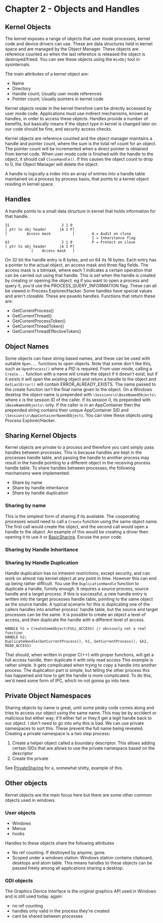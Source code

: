 # Chapter 2 - Objects and Handles

## Kernel Objects

The kernel exposes a range of objects that user mode processes, kernel code and device drivers can use.
These are data structures held in kernel space and are managed by the Object Manager.
These objects are reference counted so when the last reference is released the object is destroyed/freed.
You can see these objects using the `WinObj` tool in sysinternals.

The main attributes of a kernel object are:

- Name
- Directory
- Handle count; Usually user mode references
- Pointer count; Usually pointers in kernel code

Kernel objects reside in the kernel therefore cant be directly accessed by user mode code. Applications must use indirect mechanisms, known as handles, in order to access these objects. Handles provide a number of benefits, but basically means if the object type in kernel is changed later on our code should be fine, and security access checks.

Kernel objects are reference counted and the object manager maintains a handle and pointer count, where the sum is the total ref count for an object. The pointer count will be incremented when a direct pointer is obtained from kernel code. When user mode code is finished with the handle to the object, it should call ```CloseHandle()```. If this causes the object count to drop to 0, the Object Manager will delete the object.

A handle is logically a index into an array of entries into a handle table maintained on a process by process basis, that points to a kernel object residing in kernel space.

## Handles

A handle points to a small data structure in kernel that holds information for that handle.
```
31                        2 1 0 
[ ptr to obj header      |A I P]
[         Access mask          ]        A = Audit on close
                                        I = Inheritance flag
63                        2 1 0         P = Protect on close
[ ptr to obj header      |A I P]
            [    Access mask   ]
```

On 32 bit the handle entry is 8 bytes, and on 64 its 16 bytes. Each entry has a pointer to the actual object, an access mask and three flag fields.
The access mask is a bitmask, where each 1 indicates a certain operation that can be carried out using that handle. This is set when the handle is created by creating or opening the object. eg if you want to open a process and query it, you'd use the PROCESS_QUERY_INFORMATION flag. These can all be viewed in Process Explorer/Hacker.
Some handles have special values and aren't closable. These are psuedo handles. Functions that return these are:

- GetCurrentProcess()
- GetCurrentThread()
- GetCurrentProcessToken()
- GetCurrentThreadToken()
- GetCurrentThreadEffectiveToken()

## Object Names

Some objects can have string based names, and these can be used with suitable `Open...` functions to open objects. Note that some don't like this, such as `OpenProcess()` where a PID is required. From user mode, calling a `Create...` function with a name will create the object if it doesn't exist, but if it exists it will open the existing object and return a handle to the object and `GetLastError()` will contain ERROR_ALREADY_EXISTS. The name passed to the create function isn't the final name given to the object. On a Windows desktop the object name is prepended with `\Sessions\x\BaseNamedObjects\` where x is the session ID of the caller. If its session 0, its prepended with `\BaseNamedObjects\` only. If the caller is in an AppContainer then the prepended string contains their unique AppContainer SID and `\Sessions\x\AppContainerNamedObjects`. You can view these objects using Process Explorer/Hacker.

## Sharing Kernel Objects

Kernel objects are private to a process and therefore you cant simply pass handles between processes. This is because handles are kept in the processes handle table, and passing the handle to another process may result in the handle pointing to a different object in the receiving process handle table. To share handles between processes, the following mechanisms were implemented:

- Share by name
- Share by handle inheritance
- Share by handle duplication

### Sharing by name

This is the simplest form of sharing if its available. The cooperating processes would need to call a `Create` function using the same object name. The first call would create the object, and the second call would open a handle to the object. 
An example of this would be creating a driver then opening it to use it or [BasicSharing](BasicSharing/BasicSharing/BasicSharing.cpp). Excuse the poor code.

### Sharing by Handle Inheritance



### Sharing by Handle Duplication

Handle duplication has no inherent restrictions, except security, and can work on almost nay kernel object at any point in time. However this can end up being rather difficult.
You use the `DuplicationHandle` function to duplicate a handle, funnily enough.
It requires a source process, source handle and a target process. If this is successful, a new handle entry is written into the target processes handle table, pointing to the same object as the source handle.
A typical scenario for this is duplicating one of the callers handles into another process' handle table, but the source and target processes can be the same.
It is possible to create an object a level of access, and then duplicate the handle with a different level of access. 
```
HANDLE h1 = CreateSomeObject(FULL_ACCESS) // obviously not a real function
HANDLE h2;
DuplicateHandle(GetCurrentProcess(), h1, GetCurrentProcess(), &h2, READ_ACCESS)
```
That should, when written in proper C(++) with proper functions, will get a full access handle, then duplicate it with only read access
This example is rather simple. It gets complicated when trying to copy a handle into another process. 
The duplication part is simple, but telling the other process this has happened and how to get the handle is more complicated.
To do this, we'd need some form of IPC, which im not gonna go into here.

## Private Object Namespaces

Sharing objects by name is great, until some pesky code comes along and tries to access our object using the same name.
This may be by accident or malicious but either way, it'll either fail or they;ll get a legit handle back to our object.
I don't need to go into why this is bad.
We can use private namespaces to sort this. These prevent the full name being revealed.
Creating a private namespace is a two step process:
1. Create a helper object called a boundary descriptor.
   This allows adding certain SIDs that are allows to use the private namespace based on the descriptor 
2. Create the private 

See [PrivateSharing](PrivateSharing/PrivateSharing.cpp) for a, somewhat shitty, example of this.


## Other objects

Kernel objects are the main focus here but there are some other common objects used in windows.

### User objects

- Windows
- Menus
- hooks

Handles to these objects share the following attributes
- No ref counting. If destroyed by anyone, gone.
- Scoped under a windows station. Windows station contains clipboard, desktops and atom table. This means handles to these objects can be passed freely among all applications sharing a desktop.

### GDI objects

The Graphics Device Interface is the original graphics API used in Windows and is still used today.
again:
- no ref counting
- handles only valid in the process they're created
- cant be shared between processes

